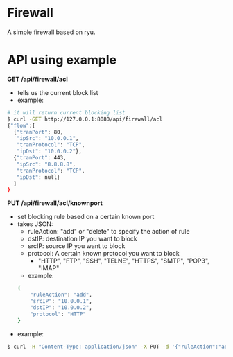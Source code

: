 # Firewall

A simple firewall based on ryu.

# API using example

**GET /api/firewall/acl**

- tells us the current block list
- example:

```sh
# it will return current blocking list
$ curl -GET http://127.0.0.1:8080/api/firewall/acl
{"flow":[
  {"tranPort": 80,
   "ipSrc": "10.0.0.1",
   "tranProtocol": "TCP",
   "ipDst": "10.0.0.2"},
  {"tranPort": 443,
   "ipSrc": "8.8.8.8",
   "tranProtocol": "TCP",
   "ipDst": null}
  ]
}
```

**PUT /api/firewall/acl/knownport**
- set blocking rule based on a certain known port
- takes JSON:
  - ruleAction: "add" or "delete" to specify the action of rule
  - dstIP: destination IP you want to block
  - srcIP: source IP you want to block
  - protocol: A certain known protocol you want to block
    - "HTTP", "FTP", "SSH", "TELNE", "HTTPS", "SMTP", "POP3", "IMAP"   
  - example:
  ```sh
  {
      "ruleAction": "add",
      "srcIP": "10.0.0.1",
      "dstIP": "10.0.0.2",
      "protocol": "HTTP"
  }
  ```
- example:
```sh
$ curl -H "Content-Type: application/json" -X PUT -d '{"ruleAction":"add","srcIP":"10.0.0.1","protocol":"HTTP","dstIP":"10.0.0.2"}' http://127.0.0.1:8080/api/firewall/acl/knownport
```
